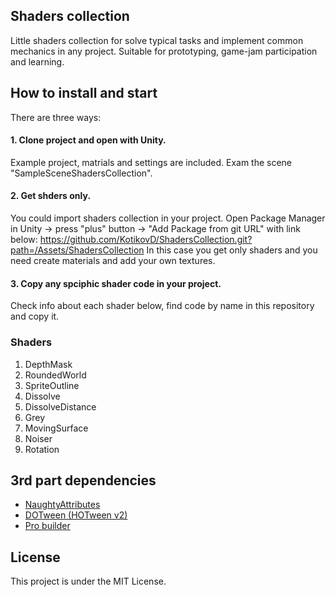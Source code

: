 ## Shaders collection
Little shaders collection for solve typical tasks and implement common mechanics in any project. Suitable for prototyping, game-jam participation  and learning.

## How to install and start
There are three ways:
#### 1. Clone project and open with Unity. 
Example project, matrials and settings are included. Exam the scene "SampleSceneShadersCollection".

#### 2. Get shders only.
You could import shaders collection in your project. Open Package Manager in Unity -> press "plus" button -> "Add Package from git URL" with link below: https://github.com/KotikovD/ShadersCollection.git?path=/Assets/ShadersCollection
In this case you get only shaders and you need create materials and add your own textures.

#### 3. Copy any spciphic shader code in your project. 
Check info about each shader below, find code by name in this repository and copy it.

### Shaders
1. DepthMask
2. RoundedWorld
3. SpriteOutline
4. Dissolve
5. DissolveDistance
6. Grey
7. MovingSurface
8. Noiser
9. Rotation

## 3rd part dependencies
* [NaughtyAttributes](https://assetstore.unity.com/packages/tools/utilities/naughtyattributes-129996#publisher)
* [DOTween (HOTween v2)](https://assetstore.unity.com/packages/tools/animation/dotween-hotween-v2-27676#publisher)
* [Pro builder](https://unity.com/ru/features/probuilder)

## License
This project is under the MIT License.
